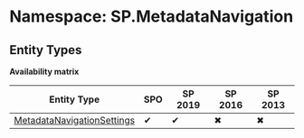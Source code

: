 # Namespace: SP.MetadataNavigation
## Entity Types

**Availability matrix**

Entity Type | SPO | SP 2019 | SP 2016 | SP 2013
----------|-----|---------|---------|--------
[MetadataNavigationSettings](./EntityTypes/MetadataNavigationSettings) | ✔ | ✔ | ✖ | ✖
